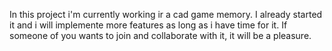In this project i'm currently working ir a cad game memory. I already started it and i will implemente more features as long as i have time for it. If someone of you wants to join and collaborate with it, it will be a pleasure.

